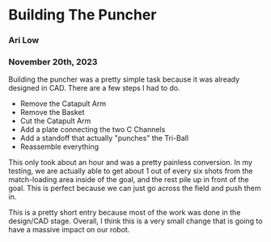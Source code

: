 # Building The Puncher
### Ari Low
### November 20th, 2023

Building the puncher was a pretty simple task because it was already designed in CAD. There are a few steps I had to do. 

- Remove the Catapult Arm
- Remove the Basket
- Cut the Catapult Arm
- Add a plate connecting the two C Channels
- Add a standoff that actually "punches" the Tri-Ball
- Reassemble everything

This only took about an hour and was a pretty painless conversion. In my testing, we are actually able to get about 1 out of every six shots from the match-loading area inside of the goal, and the rest pile up in front of the goal. This is perfect because we can just go across the field and push them in. 

This is a pretty short entry because most of the work was done in the design/CAD stage. Overall, I think this is a very small change that is going to have a massive impact on our robot. 
